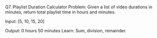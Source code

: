 Q7. Playlist Duration Calculator
Problem:
Given a list of video durations in minutes, return total playlist time in hours and minutes.

Input:
[5, 10, 15, 20]

Output:
0 hours 50 minutes
Learn: Sum, division, remainder.